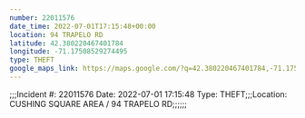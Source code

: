 ```yaml
---
number: 22011576
date_time: 2022-07-01T17:15:48+00:00
location: 94 TRAPELO RD
latitude: 42.380220467401784
longitude: -71.17508529274495
type: THEFT
google_maps_link: https://maps.google.com/?q=42.380220467401784,-71.17508529274495
---
```


;;;Incident #: 22011576   Date: 2022-07-01 17:15:48   Type: THEFT;;;Location: CUSHING SQUARE AREA / 94 TRAPELO RD;;;;;;
